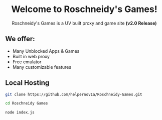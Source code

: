 <div align="center">
  
# Welcome to Roschneidy's Games!
Roschneidy's Games is a UV built proxy and game site **(v2.0 Release)**
</div>

## We offer:
- Many Unblocked Apps & Games
- Built in web proxy
- Free emulator
- Many customizable features



## Local Hosting

```bash
git clone https://github.com/helpernov1a/Roschneidy-Games.git
```
```bash
cd Roschneidy Games
```
```bash
node index.js
```


